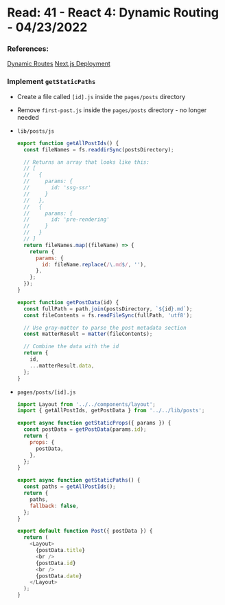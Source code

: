 # Read: 41 - React 4: Dynamic Routing - 04/23/2022

### References:

[Dynamic Routes](https://nextjs.org/learn/basics/dynamic-routes)
[Next.js Deployment](https://nextjs.org/learn/basics/deploying-nextjs-app)

### Implement `getStaticPaths`

- Create a file called `[id].js` inside the `pages/posts` directory
- Remove `first-post.js` inside the `pages/posts` directory - no longer needed
- `lib/posts/js`

  ```javascript
  export function getAllPostIds() {
    const fileNames = fs.readdirSync(postsDirectory);

    // Returns an array that looks like this:
    // [
    //   {
    //     params: {
    //       id: 'ssg-ssr'
    //     }
    //   },
    //   {
    //     params: {
    //       id: 'pre-rendering'
    //     }
    //   }
    // ]
    return fileNames.map((fileName) => {
      return {
        params: {
          id: fileName.replace(/\.md$/, ''),
        },
      };
    });
  }

  export function getPostData(id) {
    const fullPath = path.join(postsDirectory, `${id}.md`);
    const fileContents = fs.readFileSync(fullPath, 'utf8');

    // Use gray-matter to parse the post metadata section
    const matterResult = matter(fileContents);

    // Combine the data with the id
    return {
      id,
      ...matterResult.data,
    };
  }
  ```

- `pages/posts/[id].js`

  ```javascript
  import Layout from '../../components/layout';
  import { getAllPostIds, getPostData } from '../../lib/posts';

  export async function getStaticProps({ params }) {
    const postData = getPostData(params.id);
    return {
      props: {
        postData,
      },
    };
  }

  export async function getStaticPaths() {
    const paths = getAllPostIds();
    return {
      paths,
      fallback: false,
    };
  }

  export default function Post({ postData }) {
    return (
      <Layout>
        {postData.title}
        <br />
        {postData.id}
        <br />
        {postData.date}
      </Layout>
    );
  }
  ```
